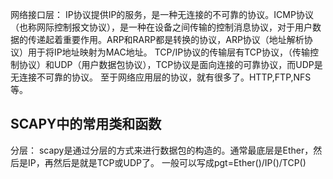 网络接口层：
IP协议提供IP的服务，是一种无连接的不可靠的协议。ICMP协议（也称网际控制报文协议），是一种在设备之间传输的控制消息协议，对于用户数据的传递起着重要作用。ARP和RARP都是转换的协议，ARP协议（地址解析协议）用于将IP地址映射为MAC地址。
TCP/IP协议的传输层有TCP协议，（传输控制协议）和UDP（用户数据包协议），TCP协议是面向连接的可靠协议，而UDP是无连接不可靠的协议。
至于网络应用层的协议，就有很多了。HTTP,FTP,NFS等。

## SCAPY中的常用类和函数
分层：
scapy是通过分层的方式来进行数据包的构造的。通常最底层是Ether，然后是IP，再然后是就是TCP或UDP了。
一般可以写成pgt=Ether()/IP()/TCP()
